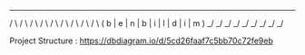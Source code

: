 
  _   _   _   _   _   _   _   _   _  
 / \ / \ / \ / \ / \ / \ / \ / \ / \ 
( b | e | n | b | i | l | d | i | m )
 \_/ \_/ \_/ \_/ \_/ \_/ \_/ \_/ \_/ 

Project Structure : https://dbdiagram.io/d/5cd26faaf7c5bb70c72fe9eb

